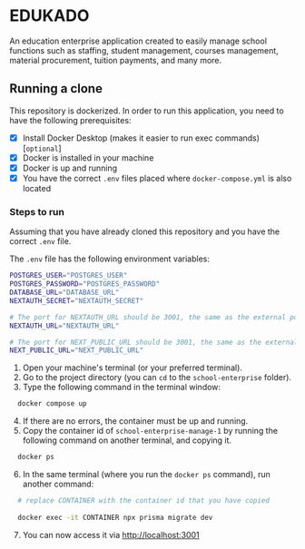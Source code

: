 # EDUKADO

An education enterprise application created to easily manage school functions such as staffing, student management, courses management, material procurement, tuition payments, and many more.

## Running a clone

This repository is dockerized. In order to run this application, you need to have the following prerequisites:

- [x] Install Docker Desktop (makes it easier to run exec commands) [`optional`]
- [x] Docker is installed in your machine
- [x] Docker is up and running
- [x] You have the correct `.env` files placed where `docker-compose.yml` is also located

### Steps to run

Assuming that you have already cloned this repository and you have the correct `.env` file.

The `.env` file has the following environment variables:
```sh
POSTGRES_USER="POSTGRES_USER"
POSTGRES_PASSWORD="POSTGRES_PASSWORD"
DATABASE_URL="DATABASE_URL"
NEXTAUTH_SECRET="NEXTAUTH_SECRET"

# The port for NEXTAUTH_URL should be 3001, the same as the external port mapped in the docker-compose.yml
NEXTAUTH_URL="NEXTAUTH_URL"

# The port for NEXT_PUBLIC_URL should be 3001, the same as the external port mapped in the docker-compose.yml
NEXT_PUBLIC_URL="NEXT_PUBLIC_URL"
```

1. Open your machine's terminal (or your preferred terminal).
2. Go to the project directory (you can `cd` to the `school-enterprise` folder).
3. Type the following command in the terminal window: 
```sh
  docker compose up
```
4. If there are no errors, the container must be up and running.
5. Copy the container id of `school-enterprise-manage-1` by running the following command on another terminal, and copying it.
```sh
  docker ps
```
6. In the same terminal (where you run the `docker ps` command), run another command:
```sh
  # replace CONTAINER with the container id that you have copied
  
  docker exec -it CONTAINER npx prisma migrate dev
```
7. You can now access it via [http://localhost:3001](http://localhost:3001)